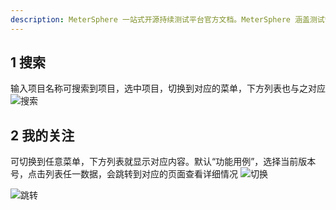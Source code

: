 ```yaml
---
description: MeterSphere 一站式开源持续测试平台官方文档。MeterSphere 涵盖测试管理、接口测试、UI 测试和性能测试等功能，全面兼容 JMeter、Selenium 等主流开源标准，有效助力开发和测试团队充分利用云弹性进行高度可 扩展的自动化测试，加速高质量的软件交付。
---
```


## 1 搜索
输入项目名称可搜索到项目，选中项目，切换到对应的菜单，下方列表也与之对应
![搜索](../../img/user_manual/my_desk/attention/attention_1.png)

## 2 我的关注
可切换到任意菜单，下方列表就显示对应内容。默认“功能用例”，选择当前版本号，点击列表任一数据，会跳转到对应的页面查看详细情况
![切换](../../img/user_manual/my_desk/attention/attention_2.png)

![跳转](../../img/user_manual/my_desk/attention/attention_3.png)
